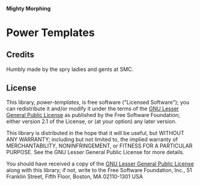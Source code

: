 
#### Mighty Morphing
# Power Templates

Credits
-------

Humbly made by the spry ladies and gents at SMC.


License
-------

This library, *power-templates*, is free software ("Licensed Software"); you can
redistribute it and/or modify it under the terms of the [GNU Lesser General
Public License](http://www.gnu.org/licenses/lgpl-2.1.html) as published by the
Free Software Foundation; either version 2.1 of the License, or (at your
  option) any later version.

  This library is distributed in the hope that it will be useful, but WITHOUT ANY
  WARRANTY; including but not limited to, the implied warranty of MERCHANTABILITY,
  NONINFRINGEMENT, or FITNESS FOR A PARTICULAR PURPOSE. See the GNU Lesser General
  Public License for more details.

  You should have received a copy of the [GNU Lesser General Public
  License](http://www.gnu.org/licenses/lgpl-2.1.html) along with this library; if
  not, write to the Free Software Foundation, Inc., 51 Franklin Street, Fifth
  Floor, Boston, MA 02110-1301 USA

